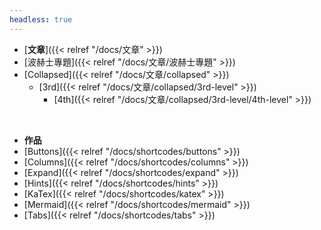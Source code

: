 ```yaml
---
headless: true
---
```


- [**文章**]({{< relref "/docs/文章" >}})
- [波赫士專題]({{< relref "/docs/文章/波赫士專題" >}})
- [Collapsed]({{< relref "/docs/文章/collapsed" >}})
  - [3rd]({{< relref "/docs/文章/collapsed/3rd-level" >}})
    - [4th]({{< relref "/docs/文章/collapsed/3rd-level/4th-level" >}})
<br />

- **作品**
- [Buttons]({{< relref "/docs/shortcodes/buttons" >}})
- [Columns]({{< relref "/docs/shortcodes/columns" >}})
- [Expand]({{< relref "/docs/shortcodes/expand" >}})
- [Hints]({{< relref "/docs/shortcodes/hints" >}})
- [KaTex]({{< relref "/docs/shortcodes/katex" >}})
- [Mermaid]({{< relref "/docs/shortcodes/mermaid" >}})
- [Tabs]({{< relref "/docs/shortcodes/tabs" >}})
<br />
